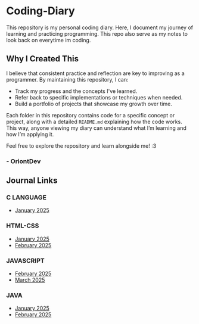 # Coding-Diary
This repository is my personal coding diary. Here, I document my journey of learning and practicing programming. This repo also serve as my notes to look back on everytime im coding.

## Why I Created This
I believe that consistent practice and reflection are key to improving as a programmer. By maintaining this repository, I can:
- Track my progress and the concepts I've learned.
- Refer back to specific implementations or techniques when needed.
- Build a portfolio of projects that showcase my growth over time.

Each folder in this repository contains code for a specific concept or project, along with a detailed `README.md` explaining how the code works. This way, anyone viewing my diary can understand what I’m learning and how I’m applying it.

Feel free to explore the repository and learn alongside me! :3
### - OriontDev

## Journal Links
### C LANGUAGE
- [January 2025](./C-Language/Journal/January2025.md)

### HTML-CSS
- [January 2025](./HTML-CSS/Journal/January2025.md)
- [February 2025](./HTML-CSS/Journal/February2025.md)

### JAVASCRIPT
- [February 2025](./JavaScript/Journal/February2025.md)
- [March 2025](./JavaScript/Journal/March2025.md)

### JAVA
- [January 2025](./Java/Journal/January2025.md)
- [February 2025](./Java/Journal/February2025.md)